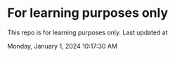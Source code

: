 # For learning purposes only
This repo is for learning purposes only.
Last updated at

Monday, January 1, 2024 10:17:30 AM

